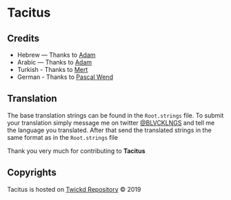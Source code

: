 # Tacitus

## Credits
- Hebrew — Thanks to [Adam](https://twitter.com/adamh358)
- Arabic — Thanks to [Adam](https://twitter.com/adamh358)
- Turkish - Thanks to [Mert](https://twitter.com/MaskyCry)
- German - Thanks to [Pascal Wend](https://twitter.com/lCryptosl)

## Translation
The base translation strings can be found in the ```Root.strings``` file.
To submit your translation simply message me on twitter [@BLVCKLNGS](https://twitter.com/BLVCKLNGS) and tell me the language you translated. After that send the translated strings in the same format as in the ```Root.strings``` file


Thank you very much for contributing to __Tacitus__

## Copyrights
Tacitus is hosted on [Twickd Repository](https://repo.twickd.com/) © 2019

